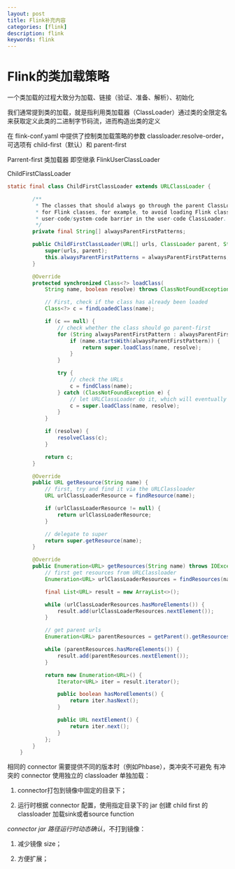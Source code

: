 ```yaml
---
layout: post
title: Flink补充内容
categories: [flink]
description: flink
keywords: flink
---
```




# Flink的类加载策略



一个类加载的过程大致分为加载、链接（验证、准备、解析）、初始化



我们通常提到类的加载，就是指利用类加载器（ClassLoader）通过类的全限定名来获取定义此类的二进制字节码流，进而构造出类的定义

在 flink-conf.yaml 中提供了控制类加载策略的参数 classloader.resolve-order，可选项有 child-first（默认）和 parent-first

Parrent-first 类加载器 即空继承 FlinkUserClassLoader





ChildFirstClassLoader



```java
static final class ChildFirstClassLoader extends URLClassLoader {

		/**
		 * The classes that should always go through the parent ClassLoader. This is relevant
		 * for Flink classes, for example, to avoid loading Flink classes that cross the
		 * user-code/system-code barrier in the user-code ClassLoader.
		 */
		private final String[] alwaysParentFirstPatterns;

		public ChildFirstClassLoader(URL[] urls, ClassLoader parent, String[] alwaysParentFirstPatterns) {
			super(urls, parent);
			this.alwaysParentFirstPatterns = alwaysParentFirstPatterns;
		}

		@Override
		protected synchronized Class<?> loadClass(
			String name, boolean resolve) throws ClassNotFoundException {

			// First, check if the class has already been loaded
			Class<?> c = findLoadedClass(name);

			if (c == null) {
				// check whether the class should go parent-first
				for (String alwaysParentFirstPattern : alwaysParentFirstPatterns) {
					if (name.startsWith(alwaysParentFirstPattern)) {
						return super.loadClass(name, resolve);
					}
				}

				try {
					// check the URLs
					c = findClass(name);
				} catch (ClassNotFoundException e) {
					// let URLClassLoader do it, which will eventually call the parent
					c = super.loadClass(name, resolve);
				}
			}

			if (resolve) {
				resolveClass(c);
			}

			return c;
		}

		@Override
		public URL getResource(String name) {
			// first, try and find it via the URLClassloader
			URL urlClassLoaderResource = findResource(name);

			if (urlClassLoaderResource != null) {
				return urlClassLoaderResource;
			}

			// delegate to super
			return super.getResource(name);
		}

		@Override
		public Enumeration<URL> getResources(String name) throws IOException {
			// first get resources from URLClassloader
			Enumeration<URL> urlClassLoaderResources = findResources(name);

			final List<URL> result = new ArrayList<>();

			while (urlClassLoaderResources.hasMoreElements()) {
				result.add(urlClassLoaderResources.nextElement());
			}

			// get parent urls
			Enumeration<URL> parentResources = getParent().getResources(name);

			while (parentResources.hasMoreElements()) {
				result.add(parentResources.nextElement());
			}

			return new Enumeration<URL>() {
				Iterator<URL> iter = result.iterator();

				public boolean hasMoreElements() {
					return iter.hasNext();
				}

				public URL nextElement() {
					return iter.next();
				}
			};
		}
	}
```

相同的 connector 需要提供不同的版本时（例如Phbase），类冲突不可避免
有冲突的 connector 使用独立的 classloader 单独加载：
1. connector打包到镜像中固定的目录下；

2. 运行时根据 connector 配置，使用指定目录下的 jar 创建 child first 的 classloader 加载sink或者source function

*connector jar 路径运行时动态确认*，不打到镜像：
1. 减少镜像 size；

2. 方便扩展；